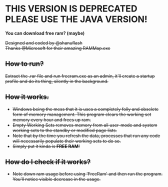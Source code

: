 # THIS VERSION IS DEPRECATED PLEASE USE THE JAVA VERSION!
**You can download free ram? (maybe)**

~~Designed and coded by @shanuflash<br>
Thanks @Microsoft for their amazing RAMMap.exe~~

## ~~How to run?<br>~~
~~Extract the .rar file and run freeram.exe as an admin, it'll create 
a startup profile and do its thing, silently in the background.~~

## ~~How it works.<br>~~
- ~~Windows being the mess that it is uses a completely folly and obselete form of memory management. This program clears the working set memory every hour and frees up ram.~~
- ~~Empty Working Sets removes memory from all user-mode and system working sets to the standby or modified page lists.<br>~~
- ~~Note that by the time you refresh the data, processes that run any code will necessarily populate their working sets to do so.<br>~~
- ~~Simply put it kinda is **FREE RAM**!~~

## ~~How do I check if it works?~~
- ~~Note down ram usage before using 'FreeRam' and then run the program. You'll notice visible
decrease in the usage.~~

